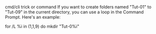 cmd/cli trick or command
If you want to create folders named "Tut-01" to "Tut-09" in the current directory, you can use a loop in the Command Prompt. Here's an example:

for /L %i in (1,1,9) do mkdir "Tut-0%i"
